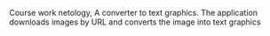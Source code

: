 Course work netology, A converter to text graphics. The application downloads images by URL and converts the image into text graphics
